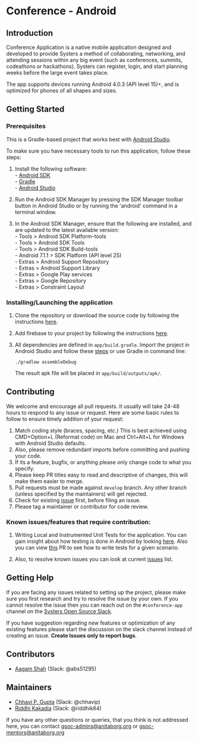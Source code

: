 
# Conference - Android

## Introduction

Conference Application is a native mobile application designed and developed to provide Systers a method of collaborating, networking, and attending sessions within any big event (such as conferences, summits, codeathons or hackathons). Systers can register, login, and start planning weeks before the large event takes place.

The app supports devices running Android 4.0.3 (API level 15)+, and is optimized for phones of all shapes and sizes.

## Getting Started

### Prerequisites

This is a Gradle-based project that works best with
[Android Studio](http://developer.android.com/sdk/installing/studio.html).

To make sure you have necessary tools to run this application, follow these steps:

1.  Install the following software: <br>
          - [Android SDK](http://developer.android.com/sdk/index.html) <br>
          - [Gradle](http://www.gradle.org/downloads) <br>
          - [Android Studio](http://developer.android.com/sdk/installing/studio.html) <br>

2. Run the Android SDK Manager by pressing the SDK Manager toolbar button in Android Studio or by running the 'android' command in a terminal window.

3. In the Android SDK Manager, ensure that the following are installed, and are updated to the latest available version: <br>
         - Tools > Android SDK Platform-tools <br>
         - Tools > Android SDK Tools <br>
         - Tools > Android SDK Build-tools <br>
         - Android 7.1.1 > SDK Platform (API level 25) <br>
         - Extras > Android Support Repository <br>
         - Extras > Android Support Library <br>
         - Extras > Google Play services <br>
         - Extras > Google Repository <br>
         - Extras > Constraint Layout <br>

### Installing/Launching the application

1. Clone the repository or download the source code by following the instructions [here](https://help.github.com/articles/cloning-a-repository/).
2. Add firebase to your project by following the instructions [here](docs/Firebase-Setup.md).
3. All dependencies are defined in ```app/build.gradle```. Import the project in Android Studio and follow these [steps](https://developer.android.com/training/basics/firstapp/running-app.html) or use Gradle in command line:
   
   ```
   ./gradlew assembleDebug
   ```
   
   The result apk file will be placed in ```app/build/outputs/apk/```.


## Contributing

We welcome and encourage all pull requests. It usually will take 24-48 hours to respond to any issue or request. Here are some basic rules to follow to ensure timely addition of your request:

1. Match coding style (braces, spacing, etc.) This is best achieved using CMD+Option+L (Reformat code) on Mac and Ctrl+Alt+L for Windows with Android Studio defaults.
2. Also, please remove redundant imports before committing and pushing your code.
3. If its a feature, bugfix, or anything please only change code to what you specify.
4. Please keep PR titles easy to read and descriptive of changes, this will make them easier to merge.
5. Pull requests must be made against `develop` branch. Any other branch (unless specified by the maintainers) will get rejected.
6. Check for existing [issue](https://github.com/systers/conference-android/issues) first, before filing an issue.
7. Please tag a maintainer or contributor for code review.

### Known issues/features that require contribution:

1. Writing Local and Instrumented Unit Tests for the application. You can gain insight about how testing is done in Android by looking [here](https://developer.android.com/studio/test/index.html). 
   Also you can view [this](https://github.com/systers/conference-android/pull/58) PR to see how to write tests for a given scenario.

2. Also, to resolve known issues you can look at current [issues](https://github.com/systers/conference-android/issues) list.


## Getting Help

If you are facing any issues related to setting up the project, please make sure you first research and try to resolve the issue by your own.
If you cannot resolve the issue then you can reach out on the `#conference-app` channel on the [Systers Open Source Slack](http://systers.io/slack-systers-opensource/).

If you have suggestion regarding new features or optimization of any existing features please start the discussion on the slack channel instead of creating an issue.
**Create Issues only to report bugs**.

## Contributors

- [Aagam Shah](https://github.com/abs51295) (Slack: @abs51295)

## Maintainers 

- [Chhavi P. Gupta](https://github.com/chhavip) (Slack: @chhavip)
- [Riddhi Kakadia](https://github.com/riddhik84) (Slack: @riddhik84)


If you have any other questions or queries, that you think is not addressed here, you can contact 
[gsoc-admins@anitaborg.org](mailto:gsoc-admings@anitaborg.org) or [gsoc-mentors@anitaborg.org](mailto:gsoc-mentors@anitaborg.org)